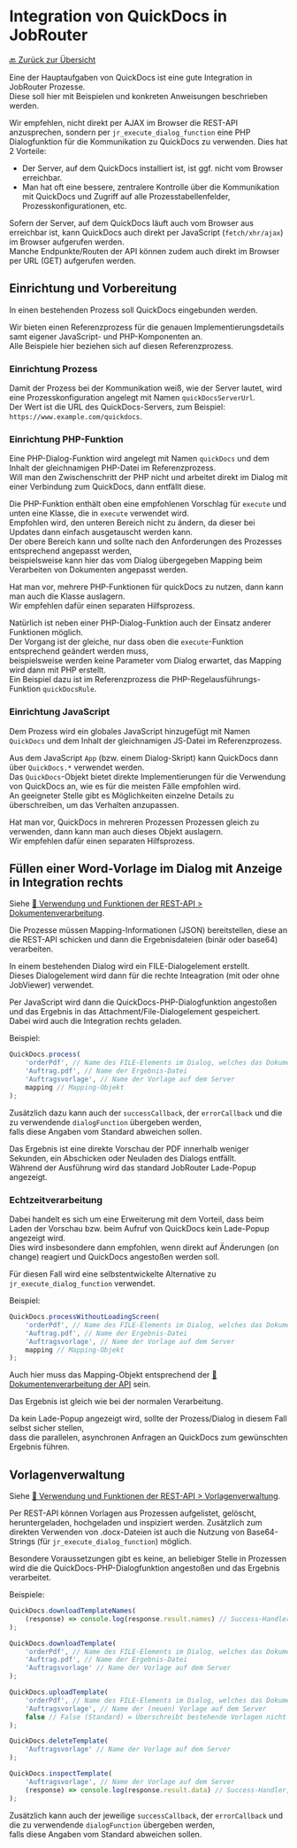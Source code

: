 # Integration von QuickDocs in JobRouter

[🔙 Zurück zur Übersicht](_toc.md)

Eine der Hauptaufgaben von QuickDocs ist eine gute Integration in JobRouter Prozesse.  
Diese soll hier mit Beispielen und konkreten Anweisungen beschrieben werden.

Wir empfehlen, nicht direkt per AJAX im Browser die REST-API anzusprechen, sondern per `jr_execute_dialog_function` eine PHP Dialogfunktion für die Kommunikation zu QuickDocs zu verwenden. Dies hat 2 Vorteile:

-   Der Server, auf dem QuickDocs installiert ist, ist ggf. nicht vom Browser erreichbar.
-   Man hat oft eine bessere, zentralere Kontrolle über die Kommunikation mit QuickDocs und Zugriff auf alle Prozesstabellenfelder, Prozesskonfigurationen, etc.

Sofern der Server, auf dem QuickDocs läuft auch vom Browser aus erreichbar ist, kann QuickDocs auch direkt per JavaScript (`fetch/xhr/ajax`) im Browser aufgerufen werden.  
Manche Endpunkte/Routen der API können zudem auch direkt im Browser per URL (GET) aufgerufen werden.

## Einrichtung und Vorbereitung

In einen bestehenden Prozess soll QuickDocs eingebunden werden.

Wir bieten einen Referenzprozess für die genauen Implementierungsdetails samt eigener JavaScript- und PHP-Komponenten an.  
Alle Beispiele hier beziehen sich auf diesen Referenzprozess.

### Einrichtung Prozess

Damit der Prozess bei der Kommunikation weiß, wie der Server lautet, wird eine Prozesskonfiguration angelegt mit Namen `quickDocsServerUrl`.  
Der Wert ist die URL des QuickDocs-Servers, zum Beispiel: `https://www.example.com/quickdocs`.

### Einrichtung PHP-Funktion

Eine PHP-Dialog-Funktion wird angelegt mit Namen `quickDocs` und dem Inhalt der gleichnamigen PHP-Datei im Referenzprozess.  
Will man den Zwischenschritt der PHP nicht und arbeitet direkt im Dialog mit einer Verbindung zum QuickDocs, dann entfällt diese.

Die PHP-Funktion enthält oben eine empfohlenen Vorschlag für `execute` und unten eine Klasse, die in `execute` verwendet wird.  
Empfohlen wird, den unteren Bereich nicht zu ändern, da dieser bei Updates dann einfach ausgetauscht werden kann.  
Der obere Bereich kann und sollte nach den Anforderungen des Prozesses entsprechend angepasst werden,  
beispielsweise kann hier das vom Dialog übergegeben Mapping beim Verarbeiten von Dokumenten angepasst werden.

Hat man vor, mehrere PHP-Funktionen für quickDocs zu nutzen, dann kann man auch die Klasse auslagern.  
Wir empfehlen dafür einen separaten Hilfsprozess.

Natürlich ist neben einer PHP-Dialog-Funktion auch der Einsatz anderer Funktionen möglich.  
Der Vorgang ist der gleiche, nur dass oben die `execute`-Funktion entsprechend geändert werden muss,  
beispielsweise werden keine Parameter vom Dialog erwartet, das Mapping wird dann mit PHP erstellt.  
Ein Beispiel dazu ist im Referenzprozess die PHP-Regelausführungs-Funktion `quickDocsRule`.

### Einrichtung JavaScript

Dem Prozess wird ein globales JavaScript hinzugefügt mit Namen `QuickDocs` und dem Inhalt der gleichnamigen JS-Datei im Referenzprozess.

Aus dem JavaScript `App` (bzw. einem Dialog-Skript) kann QuickDocs dann über `QuickDocs.*` verwendet werden.  
Das `QuickDocs`-Objekt bietet direkte Implementierungen für die Verwendung von QuickDocs an, wie es für die meisten Fälle empfohlen wird.  
An geeigneter Stelle gibt es Möglichkeiten einzelne Details zu überschreiben, um das Verhalten anzupassen.

Hat man vor, QuickDocs in mehreren Prozessen Prozessen gleich zu verwenden, dann kann man auch dieses Objekt auslagern.  
Wir empfehlen dafür einen separaten Hilfsprozess.

## Füllen einer Word-Vorlage im Dialog mit Anzeige in Integration rechts

Siehe [📄 Verwendung und Funktionen der REST-API > Dokumentenverarbeitung](api.md#dokumentenverarbeitung).

Die Prozesse müssen Mapping-Informationen (JSON) bereitstellen, diese an die REST-API schicken und dann die Ergebnisdateien (binär oder base64) verarbeiten.

In einem bestehenden Dialog wird ein FILE-Dialogelement erstellt.  
Dieses Dialogelement wird dann für die rechte Inteagration (mit oder ohne JobViewer) verwendet.

Per JavaScript wird dann die QuickDocs-PHP-Dialogfunktion angestoßen und das Ergebnis in das Attachment/File-Dialogelement gespeichert.  
Dabei wird auch die Integration rechts geladen.

Beispiel:

```js
QuickDocs.process(
    'orderPdf', // Name des FILE-Elements im Dialog, welches das Dokument abspeichert
    'Auftrag.pdf', // Name der Ergebnis-Datei
    'Auftragsvorlage', // Name der Vorlage auf dem Server
    mapping // Mapping-Objekt
);
```

Zusätzlich dazu kann auch der `successCallback`, der `errorCallback` und die zu verwendende `dialogFunction` übergeben werden,  
falls diese Angaben vom Standard abweichen sollen.

Das Ergebnis ist eine direkte Vorschau der PDF innerhalb weniger Sekunden, ein Abschicken oder Neuladen des Dialogs entfällt.  
Während der Ausführung wird das standard JobRouter Lade-Popup angezeigt.

### Echtzeitverarbeitung

Dabei handelt es sich um eine Erweiterung mit dem Vorteil, dass beim Laden der Vorschau bzw. beim Aufruf von QuickDocs kein Lade-Popup angezeigt wird.  
Dies wird insbesondere dann empfohlen, wenn direkt auf Änderungen (on change) reagiert und QuickDocs angestoßen werden soll.

Für diesen Fall wird eine selbstentwickelte Alternative zu `jr_execute_dialog_function` verwendet.

Beispiel:

```js
QuickDocs.processWithoutLoadingScreen(
    'orderPdf', // Name des FILE-Elements im Dialog, welches das Dokument abspeichert
    'Auftrag.pdf', // Name der Ergebnis-Datei
    'Auftragsvorlage', // Name der Vorlage auf dem Server
    mapping // Mapping-Objekt
);
```

Auch hier muss das Mapping-Objekt entsprechend der [📄 Dokumentenverarbeitung der API](api.md#dokumentenverarbeitung) sein.

Das Ergebnis ist gleich wie bei der normalen Verarbeitung.

Da kein Lade-Popup angezeigt wird, sollte der Prozess/Dialog in diesem Fall selbst sicher stellen,  
dass die parallelen, asynchronen Anfragen an QuickDocs zum gewünschten Ergebnis führen.

## Vorlagenverwaltung

Siehe [📄 Verwendung und Funktionen der REST-API > Vorlagenverwaltung](api.md#vorlagenverwaltung).

Per REST-API können Vorlagen aus Prozessen aufgelistet, gelöscht, heruntergeladen, hochgeladen und inspiziert werden.
Zusätzlich zum direkten Verwenden von .docx-Dateien ist auch die Nutzung von Base64-Strings (für `jr_execute_dialog_function`) möglich.

Besondere Voraussetzungen gibt es keine, an beliebiger Stelle in Prozessen wird die die QuickDocs-PHP-Dialogfunktion angestoßen und das Ergebnis verarbeitet.

Beispiele:

```js
QuickDocs.downloadTemplateNames(
    (response) => console.log(response.result.names) // Success-Handler mit den Namen aller Vorlagen als String-Array
);

QuickDocs.downloadTemplate(
    'orderPdf', // Name des FILE-Elements im Dialog, welches das Dokument abspeichert
    'Auftrag.pdf', // Name der Ergebnis-Datei
    'Auftragsvorlage' // Name der Vorlage auf dem Server
);

QuickDocs.uploadTemplate(
    'orderPdf', // Name des FILE-Elements im Dialog, welches das Dokument enthält
    'Auftragsvorlage', // Name der (neuen) Vorlage auf dem Server
    false // False (Standard) = Überschreibt bestehende Vorlagen nicht | True = Überschreibt bestehende Vorlagen.
);

QuickDocs.deleteTemplate(
    'Auftragsvorlage' // Name der Vorlage auf dem Server
);

QuickDocs.inspectTemplate(
    'Auftragsvorlage', // Name der Vorlage auf dem Server
    (response) => console.log(response.result.data) // Success-Handler, mit dem Ergebnis der Inspektion als (JSON) Objekt
);
```

Zusätzlich kann auch der jeweilige `successCallback`, der `errorCallback` und die zu verwendende `dialogFunction` übergeben werden,  
falls diese Angaben vom Standard abweichen sollen.
